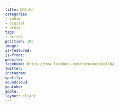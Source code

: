 ```yaml
---
title: Malika
categories:
- radio
- digital
- press
tags:
- artist
position: 106
image: 
is-featured: 
is-front: 
website: 
facebook: https://www.facebook.com/hernameismalika
twitter: 
instagram: 
spotify: 
soundcloud: 
youtube: 
apple: 
layout: client
---
```


